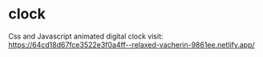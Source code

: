 # clock
Css and Javascript animated digital clock
visit: https://64cd18d67fce3522e3f0a4ff--relaxed-vacherin-9861ee.netlify.app/
